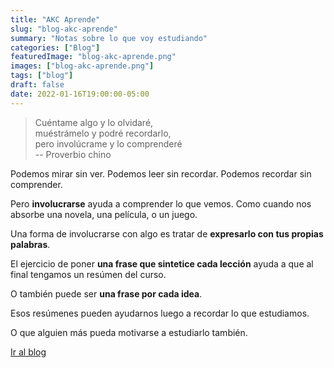 ```yaml
---
title: "AKC Aprende"
slug: "blog-akc-aprende"
summary: "Notas sobre lo que voy estudiando"
categories: ["Blog"]
featuredImage: "blog-akc-aprende.png"
images: ["blog-akc-aprende.png"]
tags: ["blog"]
draft: false
date: 2022-01-16T19:00:00-05:00
---
```

> Cuéntame algo y lo olvidaré,\
> muéstrámelo y podré recordarlo,\
> pero involúcrame y lo comprenderé\
> -- Proverbio chino

Podemos mirar sin ver. Podemos leer sin recordar. Podemos recordar sin comprender.

Pero **involucrarse** ayuda a comprender lo que vemos. Como cuando nos absorbe una novela, una película, o un juego.

Una forma de involucrarse con algo es tratar de **expresarlo con tus propias palabras**.

El ejercicio de poner **una frase que sintetice cada lección** ayuda a que al final tengamos un resúmen del curso.

O también puede ser **una frase por cada idea**.

Esos resúmenes pueden ayudarnos luego a recordar lo que estudiamos.

O que alguien más pueda motivarse a estudiarlo también.

[Ir al blog](https://aprende.akcademia.xyz)